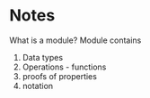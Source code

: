 
# Notes

What is a module?
Module contains

1) Data types
2) Operations - functions
3) proofs of properties
4) notation
